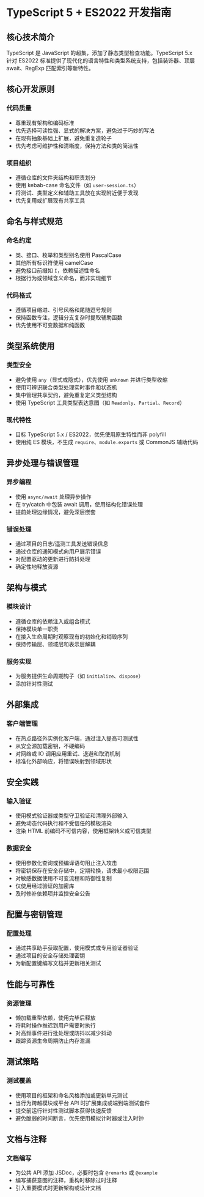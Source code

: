 # TypeScript 5 + ES2022 开发指南

## 核心技术简介
TypeScript 是 JavaScript 的超集，添加了静态类型检查功能。TypeScript 5.x 针对 ES2022 标准提供了现代化的语言特性和类型系统支持，包括装饰器、顶层 await、RegExp 匹配索引等新特性。

## 核心开发原则

### 代码质量
- 尊重现有架构和编码标准
- 优先选择可读性强、显式的解决方案，避免过于巧妙的写法
- 在现有抽象基础上扩展，避免重复造轮子
- 优先考虑可维护性和清晰度，保持方法和类的简洁性

### 项目组织
- 遵循仓库的文件夹结构和职责划分
- 使用 kebab-case 命名文件（如 `user-session.ts`）
- 将测试、类型定义和辅助工具放在实现附近便于发现
- 优先复用或扩展现有共享工具

## 命名与样式规范

### 命名约定
- 类、接口、枚举和类型别名使用 PascalCase
- 其他所有标识符使用 camelCase
- 避免接口前缀如 `I`，依赖描述性命名
- 根据行为或领域含义命名，而非实现细节

### 代码格式
- 遵循项目缩进、引号风格和尾随逗号规则
- 保持函数专注，逻辑分支复杂时提取辅助函数
- 优先使用不可变数据和纯函数

## 类型系统使用

### 类型安全
- 避免使用 `any`（显式或隐式），优先使用 `unknown` 并进行类型收缩
- 使用可辨识联合类型处理实时事件和状态机
- 集中管理共享契约，避免重复定义类型结构
- 使用 TypeScript 工具类型表达意图（如 `Readonly`、`Partial`、`Record`）

### 现代特性
- 目标 TypeScript 5.x / ES2022，优先使用原生特性而非 polyfill
- 使用纯 ES 模块，不生成 `require`、`module.exports` 或 CommonJS 辅助代码

## 异步处理与错误管理

### 异步编程
- 使用 `async/await` 处理异步操作
- 在 try/catch 中包装 await 调用，使用结构化错误处理
- 提前处理边缘情况，避免深层嵌套

### 错误处理
- 通过项目的日志/遥测工具发送错误信息
- 通过仓库的通知模式向用户展示错误
- 对配置驱动的更新进行防抖处理
- 确定性地释放资源

## 架构与模式

### 模块设计
- 遵循仓库的依赖注入或组合模式
- 保持模块单一职责
- 在接入生命周期时观察现有的初始化和销毁序列
- 保持传输层、领域层和表示层解耦

### 服务实现
- 为服务提供生命周期钩子（如 `initialize`、`dispose`）
- 添加针对性测试

## 外部集成

### 客户端管理
- 在热点路径外实例化客户端，通过注入提高可测试性
- 从安全源加载密钥，不硬编码
- 对网络或 IO 调用应用重试、退避和取消机制
- 标准化外部响应，将错误映射到领域形状

## 安全实践

### 输入验证
- 使用模式验证器或类型守卫验证和清理外部输入
- 避免动态代码执行和不受信任的模板渲染
- 渲染 HTML 前编码不可信内容，使用框架转义或可信类型

### 数据安全
- 使用参数化查询或预编译语句阻止注入攻击
- 将密钥保存在安全存储中，定期轮换，请求最小权限范围
- 对敏感数据使用不可变流程和防御性复制
- 仅使用经过验证的加密库
- 及时修补依赖项并监控安全公告

## 配置与密钥管理

### 配置处理
- 通过共享助手获取配置，使用模式或专用验证器验证
- 通过项目的安全存储处理密钥
- 为新配置键编写文档并更新相关测试

## 性能与可靠性

### 资源管理
- 懒加载重型依赖，使用完毕后释放
- 将耗时操作推迟到用户需要时执行
- 对高频事件进行批处理或防抖以减少抖动
- 跟踪资源生命周期防止内存泄漏

## 测试策略

### 测试覆盖
- 使用项目的框架和命名风格添加或更新单元测试
- 当行为跨越模块或平台 API 时扩展集成或端到端测试套件
- 提交前运行针对性测试脚本获得快速反馈
- 避免脆弱的时间断言，优先使用模拟计时器或注入时钟

## 文档与注释

### 文档编写
- 为公共 API 添加 JSDoc，必要时包含 `@remarks` 或 `@example`
- 编写捕获意图的注释，重构时移除过时注释
- 引入重要模式时更新架构或设计文档
